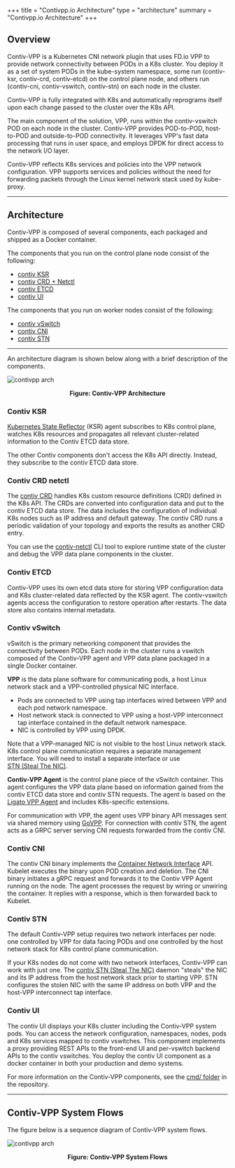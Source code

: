 +++
title = "Contivpp.io Architecture"
type = "architecture"
summary = "Contivpp.io Architecture"
+++

## Overview

Contiv-VPP is a Kubernetes CNI network plugin that uses FD.io VPP to provide network connectivity between PODs in a K8s cluster. You deploy it as a set of system PODs in the kube-system namespace, some run (contiv-ksr, contiv-crd, contiv-etcd) on the control plane node, and others run (contiv-cni, contiv-vswitch, contiv-stn) on each node in the cluster.

Contiv-VPP is fully integrated with K8s and automatically reprograms itself upon each change passed to the cluster over the K8s API.

The main component of the solution, VPP, runs within the contiv-vswitch POD on each node in the cluster. Contiv-VPP provides POD-to-POD, host-to-POD and outside-to-POD connectivity. It leverages VPP's fast data processing that runs in user space, and employs DPDK for direct access to the network I/O layer.

Contiv-VPP reflects K8s services and policies into the VPP network configuration. VPP supports services and policies without the need for forwarding packets through the Linux kernel network stack used by kube-proxy. 

---

## Architecture

Contiv-VPP is composed of several components, each packaged and shipped as
a Docker container. 

The components that you run on the control plane node consist of the following:

 - [contiv KSR](#contiv-ksr)
 - [contiv CRD + Netctl](#Contiv-CRD-netctl)
 - [contiv ETCD](#contiv-etcd)
 - [contiv UI](#contiv-UI)


The components that you run on worker nodes consist of the following: 

- [contiv vSwitch](#contiv-vswitch)
- [contiv CNI](#contiv-cni)
- [contiv STN](#contiv-stn)


---

An architecture diagram is shown below along with a brief description of the components.


![contivpp arch](/img/what-is-contiv-vpp/contivpp-arch-new4.drawio.svg)
<p style="text-align: center; font-weight: bold">Figure: Contiv-VPP Architecture</p>

### Contiv KSR
[Kubernetes State Reflector](https://github.com/contiv/vpp/tree/master/cmd/contiv-ksr) (KSR) agent subscribes to K8s control plane, watches K8s resources and 
propagates all relevant cluster-related information to the Contiv ETCD data store. 

The other Contiv components don't access the K8s API directly. Instead, they subscribe to the
contiv ETCD data store. 

### Contiv CRD netctl
The [contiv CRD](https://github.com/contiv/vpp/blob/master/docs/operation/TOOLS.md#contiv--vpp-custom-resource-definitions-crds) handles K8s custom resource definitions (CRD) defined in the K8s API. The CRDs are converted
into configuration data and put to the contiv ETCD data store. The data includes the configuration of individual K8s nodes such as IP address and default
gateway. The contiv CRD runs a periodic validation of your topology and exports the results as another CRD entry.

You can use the [contiv-netctl](https://contivpp.io/blog/using-conti-vpp-netctl-blog/) CLI tool to
explore runtime state of the cluster and debug the VPP data plane components in the cluster.


### Contiv ETCD
Contiv-VPP uses its own etcd data store for storing VPP configuration data and K8s cluster-related data
reflected by the KSR agent. The contiv-vswitch agents 
access the configuration to restore operation after restarts. The data store also contains internal metadata. 


### Contiv vSwitch
vSwitch is the  primary networking component that provides the connectivity between PODs.
Each node in the cluster runs a vswitch composed of the Contiv-VPP agent and VPP data plane packaged in a single Docker container.

**VPP** is the data plane software for communicating pods, a host Linux
network stack and a VPP-controlled physical NIC interface.

- Pods are connected to VPP using tap interfaces wired between VPP and each pod network namespace.
- Host network stack is connected to VPP using a host-VPP interconnect tap interface contained in the default network namespace.
- NIC is controlled by VPP using DPDK. 
  
Note that a VPP-managed NIC is not visible to the host Linux network stack. K8s control plane communication requires a separate management interface. You will need to install a separate interface or use  
 [STN (Steal The NIC)](https://github.com/contiv/vpp/blob/master/docs/setup/SINGLE_NIC_SETUP.md).

**Contiv-VPP Agent** is the control plane piece of the vSwitch container. This agent configures the VPP data plane based on information gained from the contiv ETCD data store and contiv STN requests. The agent is based on the [Ligato VPP Agent](https://ligato.io/) and includes K8s-specific extensions.   

For communication with VPP, the agent uses VPP binary API messages sent via shared memory using 
[GoVPP](https://wiki.fd.io/view/GoVPP).
For connection with contiv STN, the agent acts as a GRPC server serving CNI requests 
forwarded from the contiv CNI.


### Contiv CNI
The contiv CNI binary implements the [Container Network Interface](https://github.com/contiv/vpp/tree/master/cmd/contiv-cni) 
API. Kubelet executes the binary upon POD creation and deletion. The CNI binary
initiates a gRPC request and forwards it to the Contiv VPP Agent
running on the node. The agent processes the request by wiring or unwiring the container. It replies with a response, which is then forwarded back to Kubelet.

### Contiv STN
The default Contiv-VPP setup requires two network interfaces
per node: one controlled by VPP for data facing PODs and one controlled by the host
network stack for K8s control plane communication. 

If your K8s nodes do not come with two network interfaces, Contiv-VPP can work with just one.
The [contiv STN (Steal The NIC)](https://github.com/contiv/vpp/blob/master/docs/setup/SINGLE_NIC_SETUP.md) daemon "steals" the NIC and its IP address from the host network stack prior to starting VPP. STN configures the stolen NIC with the same IP address on both VPP and the host-VPP interconnect tap interface. 



### Contiv UI
The contiv UI displays your K8s cluster including the Contiv-VPP system pods. You can access the network configuration, namespaces, nodes, pods and K8s services mapped to contiv vswitches. This component implements a proxy providing REST APIs to the front-end UI and per-vswitch backend APIs to the contiv vswitches. You deploy the contiv UI component as a docker container in both your production and demo systems.

For more information on the Contiv-VPP components, see the [cmd/ folder](https://github.com/contiv/vpp/tree/master/cmd) in the repository.

---

## Contiv-VPP System Flows

The figure below is a sequence diagram of Contiv-VPP system flows.

![contivpp arch](/img/what-is-contiv-vpp/contiv-flow.png)
<p style="text-align: center; font-weight: bold">Figure: Contiv-VPP System Flows</p>